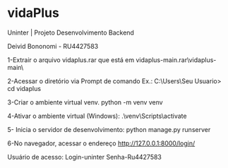 # vidaPlus
Uninter | Projeto Desenvolvimento Backend

Deivid Bononomi - RU4427583

1-Extrair o arquivo vidaplus.rar que está em vidaplus-main.rar\vidaplus-main\

2-Acessar o diretório via Prompt de comando
Ex.: C:\Users\Seu Usuario> cd vidaplus 

3-Criar o ambiente virtual venv.
python -m venv venv 

4-Ativar o ambiente virtual (Windows):
.\venv\Scripts\activate 

5- Inicia o servidor de desenvolvimento:
python manage.py runserver

6-No navegador, acessar o endereço
http://127.0.0.1:8000/login/

Usuário de acesso:
Login-uninter
Senha-Ru4427583
